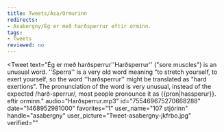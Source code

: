 ```yaml
---
title: Tweets/Ása/Ormurinn
redirects:
- Asabergny/Ég er með harðsperrur eftir orminn.
tags:
- Tweets
reviewed: no
---
```


<Tweet
text="Ég er með harðsperrur<note>''Harðsperrur'' ("sore muscles") is an unusual word. ''Sperra'' is a very old word meaning "to stretch yourself, to exert yourself, so the word ''harðsperrur'' might be translated as "hard exertions". The pronunciation of the word is very unusual, instead of the expected <!--{{pron|harðspɛrʏr}}-->/harð-sperrur/, most people pronounce it as {{pron|hassperur}}.</note> eftir orminn."
audio="Harðsperrur.mp3"
id="755469675270668288"
date="1468952981000"
favorites="1"
user_name="107 stjórinn"
handle="asabergny"
user_picture="Tweet-asabergny-jkfrbo.jpg"
verified=""
></Tweet>

